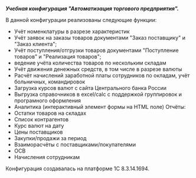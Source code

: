 ***Учебная конфигурация "Автоматизация торгового предприятия".***

В данной конфигурации реализованы следующие функции:
* Учёт номенклатуры в разрезе характеристик
* Учёт заявок на заказы товаров документами "Заказ поставщику" и "Заказ клиента";
* Учёт поступления/отгрузки товаров документами "Поступление товаров" и "Реализация товаров";
* ведение учёта количества товаров по нескольким складам
* Учёт движения денежных средств, в том числе в разрезе валюты
* Расчёт начислений заработной платы сотрудников по окладам, учёт больничных, командировок
* Загрузка курсов валют с сайта Центрального банка России
* Выгрузка справочников в excel/calc с поддержкой группировок и програмного оформления
* Аналитика (интерактивный элемент формы на HTML поле)
Отчёты:
* Остатки товаров на складах
* Список контрагентов
* Курс валют на дату
* Цены поставщиков
* Закупки/продажи за период
* Взаиморасчёты с поставщиками/покупателями
* ОСВ
* Начисления сотрудникам


Конфигурация создавалась на платформе 1C 8.3.14.1694.